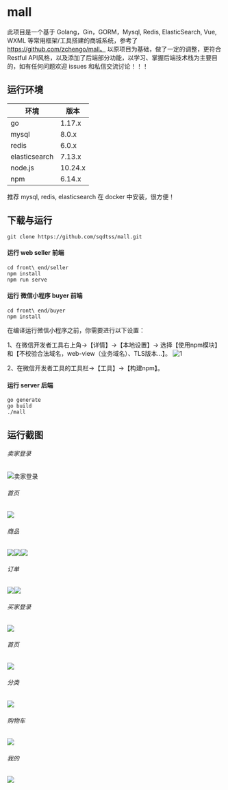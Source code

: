 # mall
此项目是一个基于 Golang，Gin，GORM，Mysql, Redis, ElasticSearch, Vue, WXML 等常用框架/工具搭建的商城系统，参考了 https://github.com/zchengo/mall。
以原项目为基础，做了一定的调整，更符合Restful API风格，以及添加了后端部分功能，以学习、掌握后端技术栈为主要目的，如有任何问题欢迎 issues 和私信交流讨论！！！
## 运行环境
|环境|版本|
|--|--|
|go|1.17.x|
|mysql|8.0.x|
|redis|6.0.x|
|elasticsearch|7.13.x|
|node.js|10.24.x|
|npm|6.14.x|

推荐 mysql, redis, elasticsearch 在 docker 中安装，很方便！

## 下载与运行
```shell
git clone https://github.com/sqdtss/mall.git
```
#### 运行 web seller 前端
```shell
cd front\ end/seller
npm install
npm run serve
```

#### 运行 微信小程序 buyer 前端
```shell
cd front\ end/buyer
npm install
```
在编译运行微信小程序之前，你需要进行以下设置：

1、在微信开发者工具右上角->【详情】->【本地设置】-> 选择【使用npm模块】和【不校验合法域名，web-view（业务域名）、TLS版本...】。
![1](readme/wx_setting.png)

2、在微信开发者工具的工具栏->【工具】->【构建npm】。

#### 运行 server 后端
```shell
go generate
go build
./mall
```

## 运行截图
###### 卖家登录
![卖家登录](readme/seller_login.png)
###### 首页
![](readme/seller_index.png)
###### 商品
![](readme/product_list.png)![](readme/product_add.png)![](readme/seller_category.png)
###### 订单
![](readme/order_list.png)![](readme/order_set.png)
###### 买家登录
![](readme/buyer_login.png)
###### 首页
![](readme/buyer_index.png)
###### 分类
![](readme/buyer_category.png)
###### 购物车
![](readme/buyer_category.png)
###### 我的
![](readme/buyer_mine.png)